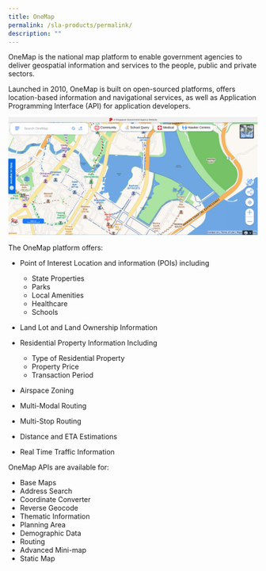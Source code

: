 ```yaml
---
title: OneMap
permalink: /sla-products/permalink/
description: ""
---
```

OneMap is the national map platform to enable government agencies to deliver geospatial information and services to the people, public and private sectors.

Launched in 2010, OneMap is built on open-sourced platforms, offers location-based information and navigational services, as well as Application Programming Interface (API) for application developers.

![OneMap Screenshot](/images/onemap%20screenshot%201.PNG)

The OneMap platform offers:

*   Point of Interest Location and information (POIs) including

	*   State Properties
	*   Parks
	*   Local Amenities
	*   Healthcare
	*   Schools

*   Land Lot and Land Ownership Information
*   Residential Property Information Including

	*   Type of Residential Property
	*   Property Price 
	*   Transaction Period

*   Airspace Zoning 
*   Multi-Modal Routing
*   Multi-Stop Routing
*   Distance and ETA Estimations
*   Real Time Traffic Information

OneMap APIs are available for: 

*   Base Maps
*   Address Search
*   Coordinate Converter
*   Reverse Geocode
*   Thematic Information
*   Planning Area
*   Demographic Data
*   Routing 
*   Advanced Mini-map
*   Static Map